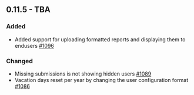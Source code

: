 ## 0.11.5 - TBA

### Added
- Added support for uploading formatted reports and displaying them to endusers [#1096](https://github.com/Puzzlepart/did/issues/1096)


### Changed
- Missing submissions is not showing hidden users [#1089](https://github.com/Puzzlepart/did/pull/1089)
- Vacation days reset per year by changing the user configuration format [#1086](https://github.com/Puzzlepart/did/pull/1086)